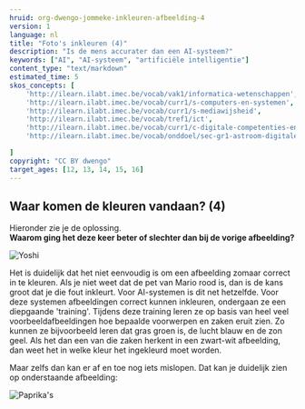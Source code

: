 ```yaml
---
hruid: org-dwengo-jommeke-inkleuren-afbeelding-4
version: 1
language: nl
title: "Foto's inkleuren (4)"
description: "Is de mens accurater dan een AI-systeem?"
keywords: ["AI", "AI-systeem", "artificiële intelligentie"]
content_type: "text/markdown"
estimated_time: 5
skos_concepts: [
    'http://ilearn.ilabt.imec.be/vocab/vak1/informatica-wetenschappen', 
    'http://ilearn.ilabt.imec.be/vocab/curr1/s-computers-en-systemen',
    'http://ilearn.ilabt.imec.be/vocab/curr1/s-mediawijsheid',
    'http://ilearn.ilabt.imec.be/vocab/tref1/ict',
    'http://ilearn.ilabt.imec.be/vocab/curr1/c-digitale-competenties-en-mediawijsheid',
    'http://ilearn.ilabt.imec.be/vocab/onddoel/sec-gr1-astroom-digitale-competenties-en-mediawijsheid-4.5',

]
copyright: "CC BY dwengo"
target_ages: [12, 13, 14, 15, 16]
---
```


## Waar komen de kleuren vandaan? (4)

Hieronder zie je de oplossing. <br>
**Waarom ging het deze keer beter of slechter dan bij de vorige afbeelding?**

![Yoshi](img/image.png) 

Het is duidelijk dat het niet eenvoudig is om een afbeelding zomaar correct in te kleuren. Als je niet weet dat de pet van Mario rood is, dan is de kans groot dat je die fout inkleurt. 
Voor AI-systemen is dit net hetzelfde. Voor deze systemen afbeeldingen correct kunnen inkleuren, ondergaan ze een diepgaande 'training'. Tijdens deze training leren ze op basis van heel veel voorbeeldafbeeldingen hoe bepaalde voorwerpen en zaken eruit zien. Zo kunnen ze bijvoorbeeld leren dat gras groen is, de lucht blauw en de zon geel. Als het dan een van die zaken herkent in een zwart-wit afbeelding, dan weet het in welke kleur het ingekleurd moet worden. 

Maar zelfs dan kan er af en toe nog iets mislopen. Dat kan je duidelijk zien op onderstaande afbeelding:

![Paprika's](img/image.png)
